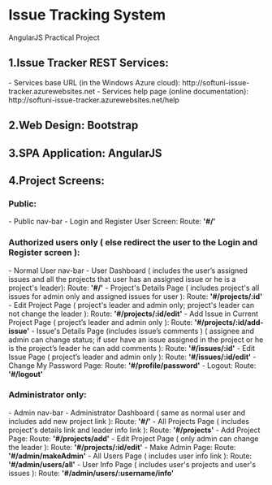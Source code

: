 <h1>Issue Tracking System</h1>
<p>AngularJS Practical Project</p>

<h2>1.Issue Tracker REST Services:</h2>
- Services base URL (in the Windows Azure cloud): http://softuni-issue-tracker.azurewebsites.net
- Services help page (online documentation): http://softuni-issue-tracker.azurewebsites.net/help 

<h2>2.Web Design: Bootstrap</h2>
<h2>3.SPA Application: AngularJS</h2>

<h2>4.Project Screens:</h2>

<h3>Public:</h3>
- Public nav-bar
- Login and Register User Screen: Route: <strong>'#/'</strong>

<h3>Authorized users only ( else redirect the user to the Login and Register screen ):</h3>
- Normal User nav-bar
- User Dashboard ( includes the user’s assigned issues and all the projects that user has an assigned issue or he is a project's leader): Route: <strong>'#/'</strong>
- Project's Details Page ( includes project's all issues for admin only and assigned issues for user ): Route: <strong>'#/projects/:id'</strong>
- Edit Project Page ( project's leader and admin only; project's leader can not change the leader ): Route: <strong>'#/projects/:id/edit'</strong>
- Add Issue in Current Project Page ( project’s leader and admin only ): Route: <strong>'#/projects/:id/add-issue'</strong>
- Issue's Details Page (includes issue’s comments ) 
	( assignee and admin can change status;
	if user have an issue assigned in the project or he is the project’s leader he can add comments ): Route: <strong>'#/issues/:id'</strong>
- Edit Issue Page ( project’s leader and admin only ): Route: <strong>'#/issues/:id/edit'</strong>
- Change My Password Page: Route: <strong>'#/profile/password'</strong>
- Logout: Route: <strong>'#/logout'</strong>

<h3>Administrator only:</h3>
- Admin nav-bar
- Administrator Dashboard ( same as normal user and includes add new project link ): Route: <strong>'#/'</strong>
- All Projects Page ( includes project's details link and leader info link ): Route: <strong>'#/projects'</strong>
- Add Project Page: Route: <strong>'#/projects/add'</strong>
- Edit Project Page ( only admin can  change the leader ): Route: <strong>'#/projects/:id/edit'</strong>
- Make Admin Page: Route: <strong>'#/admin/makeAdmin'</strong>
- All Users Page ( includes user info link ): Route: <strong>'#/admin/users/all'</strong>
- User Info Page ( includes user's projects and user's issues ): Route: <strong>'#/admin/users/:username/info'</strong>

